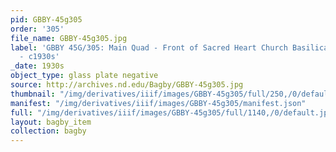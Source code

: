 ```yaml
---
pid: GBBY-45g305
order: '305'
file_name: GBBY-45g305.jpg
label: 'GBBY 45G/305: Main Quad - Front of Sacred Heart Church Basilica with Snow
  - c1930s'
_date: 1930s
object_type: glass plate negative
source: http://archives.nd.edu/Bagby/GBBY-45g305.jpg
thumbnail: "/img/derivatives/iiif/images/GBBY-45g305/full/250,/0/default.jpg"
manifest: "/img/derivatives/iiif/images/GBBY-45g305/manifest.json"
full: "/img/derivatives/iiif/images/GBBY-45g305/full/1140,/0/default.jpg"
layout: bagby_item
collection: bagby
---
```

